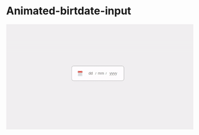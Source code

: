 # Animated-birtdate-input
![Alt Text](https://github.com/Ssebi1/Animated-birtdate-input/blob/master/animated-birthday-input.gif)
